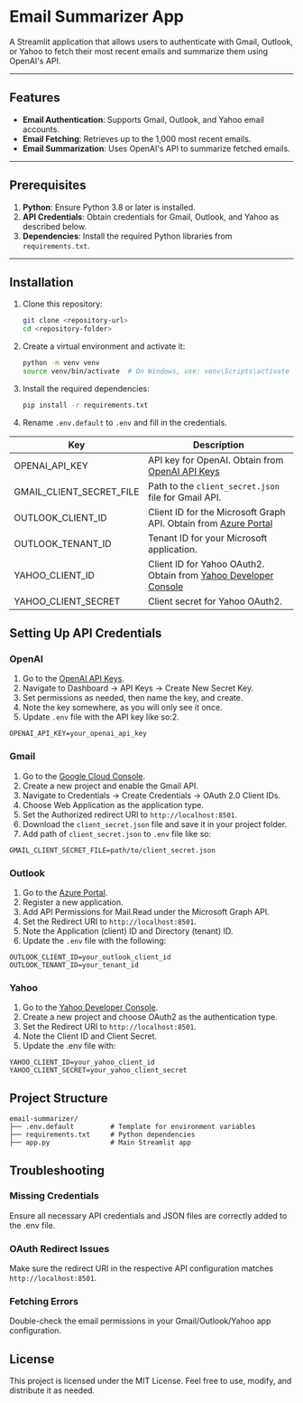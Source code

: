 # Email Summarizer App

A Streamlit application that allows users to authenticate with Gmail, Outlook, or Yahoo to fetch their most recent emails and summarize them using OpenAI's API.

---

## Features

- **Email Authentication**: Supports Gmail, Outlook, and Yahoo email accounts.
- **Email Fetching**: Retrieves up to the 1,000 most recent emails.
- **Email Summarization**: Uses OpenAI's API to summarize fetched emails.

---

## Prerequisites

1. **Python**: Ensure Python 3.8 or later is installed.
2. **API Credentials**: Obtain credentials for Gmail, Outlook, and Yahoo as described below.
3. **Dependencies**: Install the required Python libraries from `requirements.txt`.

---

## Installation

1. Clone this repository:
   ```bash
   git clone <repository-url>
   cd <repository-folder>
    ```
2. Create a virtual environment and activate it:
    ```bash
    python -m venv venv
    source venv/bin/activate  # On Windows, use: venv\Scripts\activate
    ```
3. Install the required dependencies:
    ```bash
    pip install -r requirements.txt
    ```
4. Rename `.env.default` to `.env` and fill in the credentials.

| Key | Description |
| ----------- | ----------- |
| OPENAI_API_KEY | API key for OpenAI. Obtain from [OpenAI API Keys](https://platform.openai.com/signup/) |
| GMAIL_CLIENT_SECRET_FILE | Path to the `client_secret.json` file for Gmail API. |
| OUTLOOK_CLIENT_ID | Client ID for the Microsoft Graph API. Obtain from [Azure Portal](https://portal.azure.com/) |
| OUTLOOK_TENANT_ID | Tenant ID for your Microsoft application. |
| YAHOO_CLIENT_ID | Client ID for Yahoo OAuth2. Obtain from [Yahoo Developer Console](https://developer.yahoo.com/) |
| YAHOO_CLIENT_SECRET | Client secret for Yahoo OAuth2. |

## Setting Up API Credentials
### OpenAI
1. Go to the [OpenAI API Keys](https://platform.openai.com/signup/).
1. Navigate to Dashboard → API Keys → Create New Secret Key.
1. Set permissions as needed, then name the key, and create.
1. Note the key somewhere, as you will only see it once.
1. Update `.env` file with the API key like so:2. 

```
OPENAI_API_KEY=your_openai_api_key
```

### Gmail
1. Go to the [Google Cloud Console](https://console.cloud.google.com/).
1. Create a new project and enable the Gmail API.
1. Navigate to Credentials → Create Credentials → OAuth 2.0 Client IDs.
1. Choose Web Application as the application type.
1. Set the Authorized redirect URI to `http://localhost:8501`.
1. Download the `client_secret.json` file and save it in your project folder.
1. Add path of `client_secret.json` to `.env` file like so:
 
```
GMAIL_CLIENT_SECRET_FILE=path/to/client_secret.json
```

### Outlook
1. Go to the [Azure Portal](https://portal.azure.com/).
1. Register a new application.
1. Add API Permissions for Mail.Read under the Microsoft Graph API.
1. Set the Redirect URI to `http://localhost:8501`.
1. Note the Application (client) ID and Directory (tenant) ID.
1. Update the `.env` file with the following:
```
OUTLOOK_CLIENT_ID=your_outlook_client_id
OUTLOOK_TENANT_ID=your_tenant_id
```

### Yahoo
1. Go to the [Yahoo Developer Console](https://developer.yahoo.com/).
1. Create a new project and choose OAuth2 as the authentication type.
1. Set the Redirect URI to `http://localhost:8501`.
1. Note the Client ID and Client Secret.
1. Update the .env file with:

```
YAHOO_CLIENT_ID=your_yahoo_client_id
YAHOO_CLIENT_SECRET=your_yahoo_client_secret
```

## Project Structure

```
email-summarizer/
├── .env.default         # Template for environment variables
├── requirements.txt     # Python dependencies
├── app.py               # Main Streamlit app
```

## Troubleshooting

### Missing Credentials
Ensure all necessary API credentials and JSON files are correctly added to the .env file.
### OAuth Redirect Issues
Make sure the redirect URI in the respective API configuration matches `http://localhost:8501`.
### Fetching Errors
Double-check the email permissions in your Gmail/Outlook/Yahoo app configuration.

## License
This project is licensed under the MIT License. Feel free to use, modify, and distribute it as needed.
